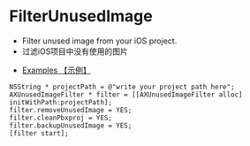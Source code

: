 # FilterUnusedImage
- Filter unused image from your iOS project.
- 过滤iOS项目中没有使用的图片

* [Examples 【示例】](#Examples)
```objc
NSString * projectPath = @"write your project path here";
AXUnusedImageFilter * filter = [[AXUnusedImageFilter alloc] initWithPath:projectPath];
filter.removeUnusedImage = YES;
filter.cleanPbxproj = YES;
filter.backupUnusedImage = YES;
[filter start];
```
